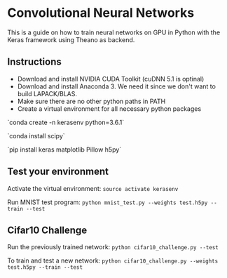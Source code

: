 # Convolutional Neural Networks
This is a guide on how to train neural networks on GPU in Python with the Keras framework using Theano as backend.

## Instructions
- Download and install NVIDIA CUDA Toolkit (cuDNN 5.1 is optinal)
- Download and install Anaconda 3. We need it since we don't want to build LAPACK/BLAS.
- Make sure there are no other python paths in PATH
- Create a virtual environment for all necessary python packages
<p>`conda create -n kerasenv python=3.6.1`
<p>`conda install scipy`
<p>`pip install keras matplotlib Pillow h5py`

## Test your environment
Activate the virtual environment:
`source activate kerasenv`

Run MNIST test program:
`python mnist_test.py --weights test.h5py --train --test`

## Cifar10 Challenge
Run the previously trained network:
`python cifar10_challenge.py --test`

To train and test a new network:
`python cifar10_challenge.py --weights test.h5py --train --test`